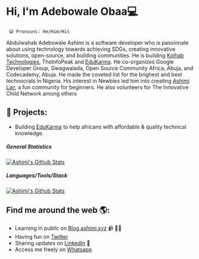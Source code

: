 # Hi, I'm Adebowale Obaa💻
     😄 Pronouns: He/Him/His
<!--img src="https://raw.githubusercontent.com/M0nica/M0nica/master/gh-header-image-cropped.png" alt="banner that says Monica Powell - software engineer, content creator and community organizer alongside a cartoon illustration of Monica"-->
Abdulwahab Adebowale Ashimi is a software developer who is passionate about using technology towards achieving SDGs, creating innovative solutions, open-source, and building communities. He is building <a href="https://kolhab.com/">Kolhab Technologies</a>, TheInfoPeak and <a href="https://edukarma.tech/">EduKarma</a>. He co-organizes Google Developer Group, Gwagwalada, Open Source Community Africa, Abuja, and Codecademy, Abuja. He made the coveted list for the brighest and best technocrats in Nigeria. His interest in Newbies led him into creating <a href="https://www.github.com/ashimi-lair/">Ashimi Lair</a>, a fun community for beginners. He also volunteers for The Innovative Child Network among others

## 🌱 Projects: 
- Building [EduKarma](https://edukarma.tech) to help africans with affordable & quality technical knowledge.



##### General Statistics

[![Ashimi's Github Stats](https://github-readme-stats.vercel.app/api?username=ibn-ashimi&count_private=true&show_icons=true&theme=nightowl)](https://github.com/ibn-ashimi)

##### Languages/Tools/Stack

[![Ashimi's Github Stats](https://github-readme-stats.vercel.app/api/top-langs?username=ibn-ashimi&show_icons=true&theme=nightowl)](https://github.com/ibn-ashimi)

## Find me around the web 🌎: <!--a href="https://github.com/sponsors/M0nica"><img align="left" width="150" height="150" src="https://github.com/M0nica/M0nica/blob/main/octomonica/m0nica-octocat-rotating.gif?raw=true"></a-->
- Learning in public on <a href="https://blog.ashimi.xyz/">Blog.ashimi.xyz</a> 📹 ✍🏾
- Having fun on <a href="https://twitter.com/adebowaleobaa/">Twitter</a>
- Sharing updates on <a href="https://www.linkedin.com/in/abdulwahab-ashimi/">LinkedIn</a> 💼
- Access me freely on <a href="https://wa.me/2349093496039?text=Hello Abdulwahab" target="_blank"> Whatsapp
</a>

